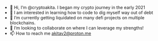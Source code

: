 - 👋 Hi, I’m @cryptoakita. I began my crypto journey in the early 2021
- 👀 I am interested in learning how to code to dig myself way out of debt
- 🌱 I’m currently getting liquidated on many defi projects on multiple blockchains.
- 💞️ I’m looking to collaborate on where I can leverage my strengths!
- 📫 How to reach me akitav2@proton.me

<!---
cryptoakita/cryptoakita is a ✨ special ✨ repository because its `README.md` (this file) appears on your GitHub profile.
You can click the Preview link to take a look at your changes.
--->
